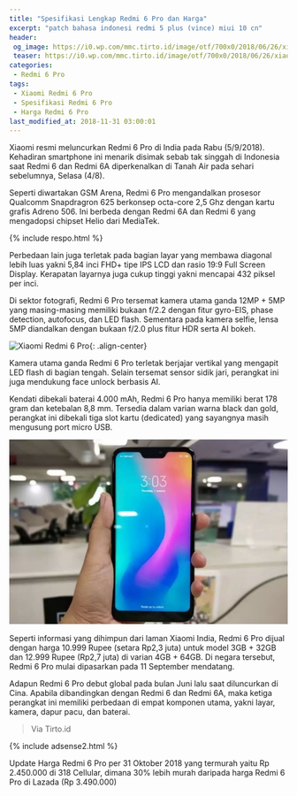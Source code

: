 ```yaml
---
title: "Spesifikasi Lengkap Redmi 6 Pro dan Harga"
excerpt: "patch bahasa indonesi redmi 5 plus (vince) miui 10 cn"
header:
 og_image: https://i0.wp.com/mmc.tirto.id/image/otf/700x0/2018/06/26/xiaomi-redmi-6-pro-mi.com_ratio-16x9.jpg
 teaser: https://i0.wp.com/mmc.tirto.id/image/otf/700x0/2018/06/26/xiaomi-redmi-6-pro-mi.com_ratio-16x9.jpg?resize=320,170
categories:
 - Redmi 6 Pro
tags:
 - Xiaomi Redmi 6 Pro
 - Spesifikasi Redmi 6 Pro
 - Harga Redmi 6 Pro
last_modified_at: 2018-11-31 03:00:01
---
```

Xiaomi resmi meluncurkan Redmi 6 Pro di India pada Rabu (5/9/2018). Kehadiran smartphone ini menarik disimak sebab tak singgah di Indonesia saat Redmi 6 dan Redmi 6A diperkenalkan di Tanah Air pada sehari sebelumnya, Selasa (4/8).

Seperti diwartakan GSM Arena, Redmi 6 Pro mengandalkan prosesor Qualcomm Snapdragron 625 berkonsep octa-core 2,5 Ghz dengan kartu grafis Adreno 506. Ini berbeda dengan Redmi 6A dan Redmi 6 yang mengadopsi chipset Helio dari MediaTek.

{% include respo.html %}

Perbedaan lain juga terletak pada bagian layar yang membawa diagonal lebih luas yakni 5,84 inci FHD+ tipe IPS LCD dan rasio 19:9 Full Screen Display. Kerapatan layarnya juga cukup tinggi yakni mencapai 432 piksel per inci.

Di sektor fotografi, Redmi 6 Pro tersemat kamera utama ganda 12MP + 5MP yang masing-masing memiliki bukaan f/2.2 dengan fitur gyro-EIS, phase detection, autofocus, dan LED flash. Sementara pada kamera selfie, lensa 5MP diandalkan dengan bukaan f/2.0 plus fitur HDR serta AI bokeh.

![Xiaomi Redmi 6 Pro](https://i0.wp.com/mmc.tirto.id/image/otf/700x0/2018/06/26/xiaomi-redmi-6-pro-mi.com_ratio-16x9.jpg?resize=680,360){: .align-center}

Kamera utama ganda Redmi 6 Pro terletak berjajar vertikal yang mengapit LED flash di bagian tengah. Selain tersemat sensor sidik jari, perangkat ini juga mendukung face unlock berbasis AI.

Kendati dibekali baterai 4.000 mAh, Redmi 6 Pro hanya memiliki berat 178 gram dan ketebalan 8,8 mm. Tersedia dalam varian warna black dan gold, perangkat ini dibekali tiga slot kartu (dedicated) yang sayangnya masih mengusung port micro USB.

![Redmi 6 Pro](/assets/image/redmi-6-pro.jpg)

Seperti informasi yang dihimpun dari laman Xiaomi India, Redmi 6 Pro dijual dengan harga 10.999 Rupee (setara Rp2,3 juta) untuk model 3GB + 32GB dan 12.999 Rupee (Rp2,7 juta) di varian 4GB + 64GB. Di negara tersebut, Redmi 6 Pro mulai dipasarkan pada 11 September mendatang.

Adapun Redmi 6 Pro debut global pada bulan Juni lalu saat diluncurkan di Cina. Apabila dibandingkan dengan Redmi 6 dan Redmi 6A, maka ketiga perangkat ini memiliki perbedaan di empat komponen utama, yakni layar, kamera, dapur pacu, dan baterai.

> Via Tirto.id

{% include adsense2.html %}

Update Harga Redmi 6 Pro per 31 Oktober 2018 yang termurah yaitu Rp 2.450.000 di 318 Cellular, dimana 30% lebih murah daripada harga Redmi 6 Pro di Lazada (Rp 3.490.000)